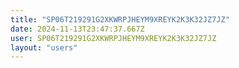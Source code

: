 ```yaml
---
title: "SP06T219291G2XKWRPJHEYM9XREYK2K3K32JZ7JZ"
date: 2024-11-13T23:47:37.667Z
user: SP06T219291G2XKWRPJHEYM9XREYK2K3K32JZ7JZ
layout: "users"
---
```

    